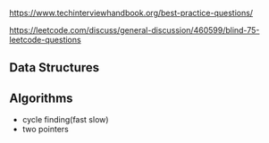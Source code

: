 https://www.techinterviewhandbook.org/best-practice-questions/

https://leetcode.com/discuss/general-discussion/460599/blind-75-leetcode-questions

## Data Structures

## Algorithms

- cycle finding(fast slow)
- two pointers
